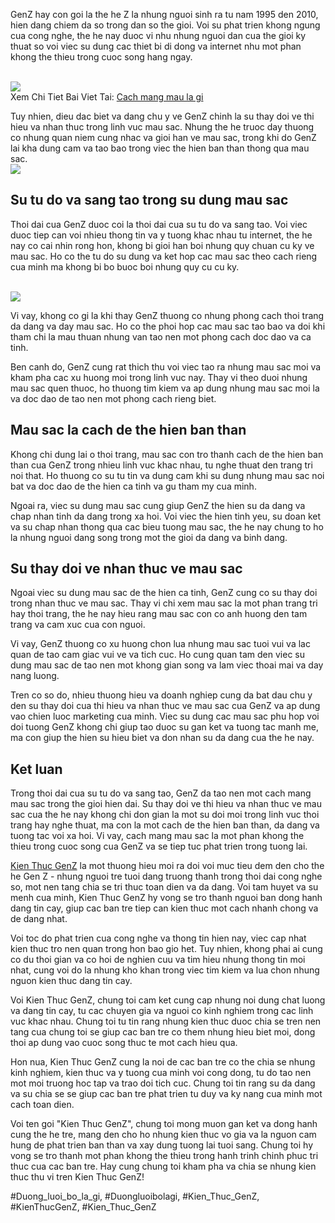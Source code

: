 <p>GenZ hay con goi la the he Z la nhung nguoi sinh ra tu nam 1995 den 2010, hien dang chiem da so trong dan so the gioi. Voi su phat trien khong ngung cua cong nghe, the he nay duoc vi nhu nhung nguoi dan cua the gioi ky thuat so voi viec su dung cac thiet bi di dong va internet nhu mot phan khong the thieu trong cuoc song hang ngay.</p><br><img src="https://kienthucgenz.com/wp-content/uploads/2025/03/Logo-kienthucgenz.com_.png"></br>
Xem Chi Tiet Bai Viet Tai: <a href="https://kienthucgenz.com/cach-mang-mau-la-gi/">Cach mang mau la gi</a><p>Tuy nhien, dieu dac biet va dang chu y ve GenZ chinh la su thay doi ve thi hieu va nhan thuc trong linh vuc mau sac. Nhung the he truoc day thuong co nhung quan niem cung nhac va gioi han ve mau sac, trong khi do GenZ lai kha dung cam va tao bao trong viec the hien ban than thong qua mau sac.<br><img src="https://kienthucgenz.com/wp-content/uploads/2025/03/cach-mang-mau-la-gi-kham-pha-y-nghia-va-tac-dong-cua-cac-phong-trao-xa-hoi-67d1402f43105.jpg"></br><h2>Su tu do va sang tao trong su dung mau sac</h2><p>Thoi dai cua GenZ duoc coi la thoi dai cua su tu do va sang tao. Voi viec duoc tiep can voi nhieu thong tin va y tuong khac nhau tu internet, the he nay co cai nhin rong hon, khong bi gioi han boi nhung quy chuan cu ky ve mau sac. Ho co the tu do su dung va ket hop cac mau sac theo cach rieng cua minh ma khong bi bo buoc boi nhung quy cu cu ky.</p><br><img src="https://kienthucgenz.com/wp-content/uploads/2025/03/viral-la-gi-kham-pha-su-lan-truyen-manh-me-trong-thoi-dai-so-67d144e681b93.jpg"></br><p>Vi vay, khong co gi la khi thay GenZ thuong co nhung phong cach thoi trang da dang va day mau sac. Ho co the phoi hop cac mau sac tao bao va doi khi tham chi la mau thuan nhung van tao nen mot phong cach doc dao va ca tinh.<p>Ben canh do, GenZ cung rat thich thu voi viec tao ra nhung mau sac moi va kham pha cac xu huong moi trong linh vuc nay. Thay vi theo duoi nhung mau sac quen thuoc, ho thuong tim kiem va ap dung nhung mau sac moi la va doc dao de tao nen mot phong cach rieng biet.</p><h2>Mau sac la cach de the hien ban than</h2><p>Khong chi dung lai o thoi trang, mau sac con tro thanh cach de the hien ban than cua GenZ trong nhieu linh vuc khac nhau, tu nghe thuat den trang tri noi that. Ho thuong co su tu tin va dung cam khi su dung nhung mau sac noi bat va doc dao de the hien ca tinh va gu tham my cua minh.<p>Ngoai ra, viec su dung mau sac cung giup GenZ the hien su da dang va chap nhan tinh da dang trong xa hoi. Voi viec the hien tinh yeu, su doan ket va su chap nhan thong qua cac bieu tuong mau sac, the he nay chung to ho la nhung nguoi dang song trong mot the gioi da dang va binh dang.</p><h2>Su thay doi ve nhan thuc ve mau sac</h2><p>Ngoai viec su dung mau sac de the hien ca tinh, GenZ cung co su thay doi trong nhan thuc ve mau sac. Thay vi chi xem mau sac la mot phan trang tri hay thoi trang, the he nay hieu rang mau sac con co anh huong den tam trang va cam xuc cua con nguoi.</p><p>Vi vay, GenZ thuong co xu huong chon lua nhung mau sac tuoi vui va lac quan de tao cam giac vui ve va tich cuc. Ho cung quan tam den viec su dung mau sac de tao nen mot khong gian song va lam viec thoai mai va day nang luong.</p><p>Tren co so do, nhieu thuong hieu va doanh nghiep cung da bat dau chu y den su thay doi cua thi hieu va nhan thuc ve mau sac cua GenZ va ap dung vao chien luoc marketing cua minh. Viec su dung cac mau sac phu hop voi doi tuong GenZ khong chi giup tao duoc su gan ket va tuong tac manh me, ma con giup the hien su hieu biet va don nhan su da dang cua the he nay.</p><h2>Ket luan</h2><p>Trong thoi dai cua su tu do va sang tao, GenZ da tao nen mot cach mang mau sac trong the gioi hien dai. Su thay doi ve thi hieu va nhan thuc ve mau sac cua the he nay khong chi don gian la mot su doi moi trong linh vuc thoi trang hay nghe thuat, ma con la mot cach de the hien ban than, da dang va tuong tac voi xa hoi. Vi vay, cach mang mau sac la mot phan khong the thieu trong cuoc song cua GenZ va se tiep tuc phat trien trong tuong lai.</p><p><a href="https://kienthucgenz.com/">Kien Thuc GenZ</a> la mot thuong hieu moi ra doi voi muc tieu dem den cho the he Gen Z - nhung nguoi tre tuoi dang truong thanh trong thoi dai cong nghe so, mot nen tang chia se tri thuc toan dien va da dang. Voi tam huyet va su menh cua minh, Kien Thuc GenZ hy vong se tro thanh nguoi ban dong hanh dang tin cay, giup cac ban tre tiep can kien thuc mot cach nhanh chong va de dang nhat.

Voi toc do phat trien cua cong nghe va thong tin hien nay, viec cap nhat kien thuc tro nen quan trong hon bao gio het. Tuy nhien, khong phai ai cung co du thoi gian va co hoi de nghien cuu va tim hieu nhung thong tin moi nhat, cung voi do la nhung kho khan trong viec tim kiem va lua chon nhung nguon kien thuc dang tin cay.

Voi Kien Thuc GenZ, chung toi cam ket cung cap nhung noi dung chat luong va dang tin cay, tu cac chuyen gia va nguoi co kinh nghiem trong cac linh vuc khac nhau. Chung toi tu tin rang nhung kien thuc duoc chia se tren nen tang cua chung toi se giup cac ban tre co them nhung hieu biet moi, dong thoi ap dung vao cuoc song thuc te mot cach hieu qua.

Hon nua, Kien Thuc GenZ cung la noi de cac ban tre co the chia se nhung kinh nghiem, kien thuc va y tuong cua minh voi cong dong, tu do tao nen mot moi truong hoc tap va trao doi tich cuc. Chung toi tin rang su da dang va su chia se se giup cac ban tre phat trien tu duy va ky nang cua minh mot cach toan dien.

Voi ten goi "Kien Thuc GenZ", chung toi mong muon gan ket va dong hanh cung the he tre, mang den cho ho nhung kien thuc vo gia va la nguon cam hung de phat trien ban than va xay dung tuong lai tuoi sang. Chung toi hy vong se tro thanh mot phan khong the thieu trong hanh trinh chinh phuc tri thuc cua cac ban tre. Hay cung chung toi kham pha va chia se nhung kien thuc thu vi tren Kien Thuc GenZ!</p>
#Duong_luoi_bo_la_gi, #Duongluoibolagi, #Kien_Thuc_GenZ, #KienThucGenZ, #Kien_Thuc_GenZ
